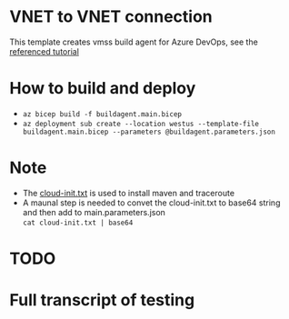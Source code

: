 # VNET to VNET connection
This template creates vmss build agent for Azure DevOps, see the [referenced tutorial](https://github.com/matt-FFFFFF/terraform-azuredevops-vmss-agent) 

# How to build and deploy
- `az bicep build -f buildagent.main.bicep`
- `az deployment sub create --location westus --template-file buildagent.main.bicep --parameters @buildagent.parameters.json`

# Note
- The [cloud-init.txt](https://docs.microsoft.com/en-us/azure/virtual-machines/linux/tutorial-automate-vm-deployment) is used to install maven and traceroute
- A maunal step is needed to convet the cloud-init.txt to base64 string and then add to main.parameters.json  
`cat cloud-init.txt | base64` 

# TODO

# Full transcript of testing
